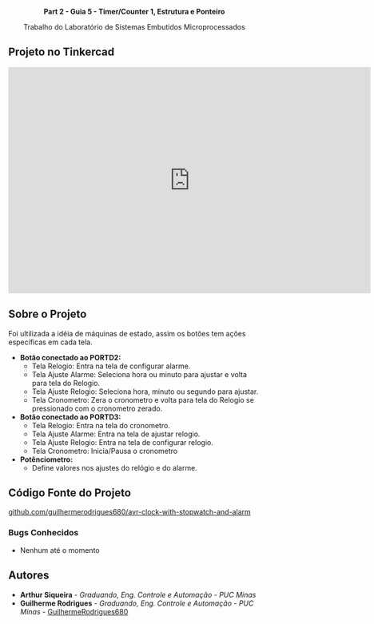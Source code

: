 <p align="center"><strong>Part 2 - Guia 5 - Timer/Counter 1, Estrutura e Ponteiro</strong></p>
<p align="center">Trabalho do Laboratório de Sistemas Embutidos Microprocessados</p>

## Projeto no Tinkercad

<iframe width="725" height="453" src="https://www.tinkercad.com/embed/9SicSSXvD6G?editbtn=1" frameborder="0" marginwidth="0" marginheight="0" scrolling="no"></iframe>

## Sobre o Projeto

Foi ultilizada a idéia de máquinas de estado, assim os botões tem ações específicas em cada tela.

- **Botão conectado ao PORTD2:**
    - Tela Relogio: Entra na tela de configurar alarme.
    - Tela Ajuste Alarme: Seleciona hora ou minuto para ajustar e volta para tela do Relogio.
    - Tela Ajuste Relogio: Seleciona hora, minuto ou segundo para ajustar.
    - Tela Cronometro: Zera o cronometro e volta para tela do Relogio se pressionado com o cronometro zerado.
- **Botão conectado ao PORTD3:**
    - Tela Relogio: Entra na tela do cronometro.
    - Tela Ajuste Alarme: Entra na tela de ajustar relogio.
    - Tela Ajuste Relogio: Entra na tela de configurar relogio.
    - Tela Cronometro: Inicia/Pausa o cronometro
- **Potênciometro:**
    - Define valores nos ajustes do relógio e do alarme.

## Código Fonte do Projeto

[github.com/guilhermerodrigues680/avr-clock-with-stopwatch-and-alarm](https://github.com/guilhermerodrigues680/avr-clock-with-stopwatch-and-alarm)

### Bugs Conhecidos

- Nenhum até o momento

## Autores

* **Arthur Siqueira** - *Graduando, Eng. Controle e Automação - PUC Minas*
* **Guilherme Rodrigues** - *Graduando, Eng. Controle e Automação - PUC Minas* - [GuilhermeRodrigues680](https://github.com/guilhermerodrigues680)